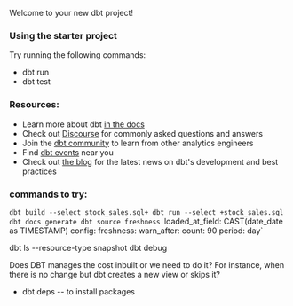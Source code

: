 Welcome to your new dbt project!

### Using the starter project

Try running the following commands:
- dbt run
- dbt test


### Resources:
- Learn more about dbt [in the docs](https://docs.getdbt.com/docs/introduction)
- Check out [Discourse](https://discourse.getdbt.com/) for commonly asked questions and answers
- Join the [dbt community](https://getdbt.com/community) to learn from other analytics engineers
- Find [dbt events](https://events.getdbt.com) near you
- Check out [the blog](https://blog.getdbt.com/) for the latest news on dbt's development and best practices


### commands to try:
`dbt build --select stock_sales.sql+
dbt run --select +stock_sales.sql
dbt docs generate
dbt source freshness
`loaded_at_field: CAST(date_date as TIMESTAMP)
    config:
        freshness:
        warn_after:
            count: 90
            period: day`

dbt ls --resource-type snapshot
dbt debug

Does DBT manages the cost inbuilt or we need to do it? For instance, when there is no change but dbt creates a new view or skips it?
- dbt deps -- to install packages